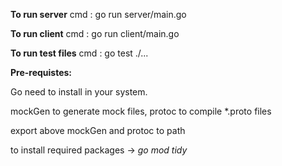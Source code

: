 **To run server**
cmd : go run server/main.go

**To run client**
cmd : go run client/main.go

**To run test files**
cmd : go test ./...

**Pre-requistes:**

Go need to install in your system.

mockGen to generate mock files,
protoc to compile *.proto files

export above mockGen and protoc to path 

to install required packages -> 
*go mod tidy*
